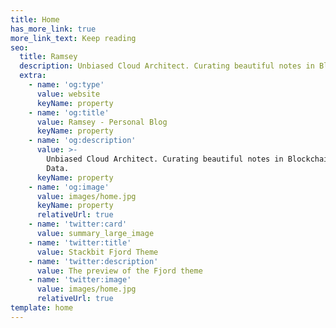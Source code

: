 ```yaml
---
title: Home
has_more_link: true
more_link_text: Keep reading
seo:
  title: Ramsey
  description: Unbiased Cloud Architect. Curating beautiful notes in Blockchain & Big Data.
  extra:
    - name: 'og:type'
      value: website
      keyName: property
    - name: 'og:title'
      value: Ramsey - Personal Blog
      keyName: property
    - name: 'og:description'
      value: >-
        Unbiased Cloud Architect. Curating beautiful notes in Blockchain & Big
        Data.
      keyName: property
    - name: 'og:image'
      value: images/home.jpg
      keyName: property
      relativeUrl: true
    - name: 'twitter:card'
      value: summary_large_image
    - name: 'twitter:title'
      value: Stackbit Fjord Theme
    - name: 'twitter:description'
      value: The preview of the Fjord theme
    - name: 'twitter:image'
      value: images/home.jpg
      relativeUrl: true
template: home
---
```

